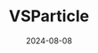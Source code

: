 ---  
layout: startup_page  
title: "VSParticle"  
id: "vsparticle.com"  
permalink: "/vsparticlevsparticle.com08082024/"  
website: "https://vsparticle.com/"  
funding_round: "Series A+"  
funding_amount: "€6.5M"  
investors: "NordicNinja, Plural"  
about: "VSParticle provides nanoparticle synthesis and deposition tools that enable the rapid creation of new materials. Their technology significantly reduces the time needed for material discovery and mass production, focusing on applications like green hydrogen production. This is achieved through their flagship product, the VSP-P1 Nanoprinter, which is already being used by research institutions and commercial R&D teams globally."  
markets: "Materials Science, Nanotechnology, Green Hydrogen, Health Care, Life Science, Renewable Energy, Sensor"  
hq: "Delft, Zuid-Holland, The Netherlands"  
founded_year: "2014"  
linkedin: "https://www.linkedin.com/company/vsparticle"  
twitter: "http://twitter.com/vsparticle"  
instagram: ""  
facebook: ""  
crunchbase: "https://www.crunchbase.com/organization/vsparticle"  
pitchbook: ""  

date_display: "08-Aug-2024"  
date: "2024-08-08"

# SEO Optimization  
meta_title: "VSParticle - Series A+ Funding (€6.5M)"  
meta_description: "VSParticle, VSParticle provides nanoparticle synthesis and deposition tools that enable the rapid creation of new materials. Their technology significantly reduce..."  
meta_keywords: "VSParticle, Materials Science, Nanotechnology, Green Hydrogen, Health Care, Life Science, Renewable Energy, Sensor, Series A+ funding"  
canonical_url: "https://startup.projectstartups.com/vsparticlevsparticle.com08082024/"  
---